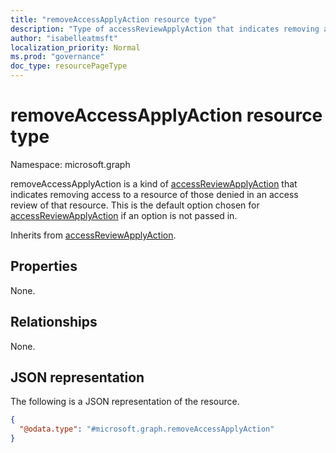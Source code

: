 ```yaml
---
title: "removeAccessApplyAction resource type"
description: "Type of accessReviewApplyAction that indicates removing access to a resource of those denied in an access review of that resource."
author: "isabelleatmsft"
localization_priority: Normal
ms.prod: "governance"
doc_type: resourcePageType
---
```


# removeAccessApplyAction resource type

Namespace: microsoft.graph

removeAccessApplyAction is a kind of [accessReviewApplyAction](../resources/accessreviewapplyaction.md) that indicates removing access to a resource of those denied in an access review of that resource. This is the default option chosen for [accessReviewApplyAction](../resources/accessreviewapplyaction.md) if an option is not passed in.

Inherits from [accessReviewApplyAction](../resources/accessreviewapplyaction.md).

## Properties
None.

## Relationships
None.

## JSON representation
The following is a JSON representation of the resource.
<!-- {
  "blockType": "resource",
  "@odata.type": "microsoft.graph.removeAccessApplyAction"
}
-->
``` json
{
  "@odata.type": "#microsoft.graph.removeAccessApplyAction"
}
```
